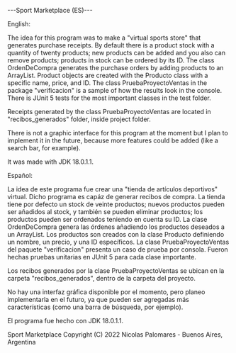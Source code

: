 ---Sport Marketplace (ES)---

English:

The idea for this program was to make a "virtual sports store" that generates purchase receipts. By default there is a product stock with a quantity of twenty products; new products can be added and you also can remove products; products in stock can be ordered by its ID. The class OrdenDeCompra generates the purchase orders by adding products to an ArrayList. Product objects are created with the Producto class with a specific name, price, and ID. The class PruebaProyectoVentas in the package "verificacion" is a sample of how the results look in the console. There is JUnit 5 tests for the most important classes in the test folder.

Receipts generated by the class PruebaProyectoVentas are located in "recibos_generados" folder, inside project folder. 

There is not a graphic interface for this program at the moment but I plan to implement it in the future, because more features could be added (like a search bar, for example).

It was made with JDK 18.0.1.1.


Español:

La idea de este programa fue crear una "tienda de artículos deportivos" virtual. Dicho programa es capáz de generar recibos de compra. La tienda tiene por defecto un stock de veinte productos; nuevos productos pueden ser añadidos al stock, y también se pueden eliminar productos; los productos pueden ser ordenados teniendo en cuenta su ID. La clase OrdenDeCompra genera las órdenes añadiendo los productos deseados a un ArrayList. Los productos son creados con la clase Producto definiendo un nombre, un precio, y una ID específicos. La clase PruebaProyectoVentas del paquete "verificacion" presenta un caso de prueba por consola. Fueron hechas pruebas unitarias en JUnit 5 para cada clase importante.

Los recibos generados por la clase PruebaProyectoVentas se ubican en la carpeta "recibos_generados", dentro de la carpeta del proyecto.

No hay una interfaz gráfica disponible por el momento, pero planeo implementarla en el futuro, ya que pueden ser agregadas más características (como una barra de búsqueda, por ejemplo).

El programa fue hecho con JDK 18.0.1.1.


Sport Marketplace  Copyright (C) 2022  Nicolas Palomares - Buenos Aires, Argentina 
